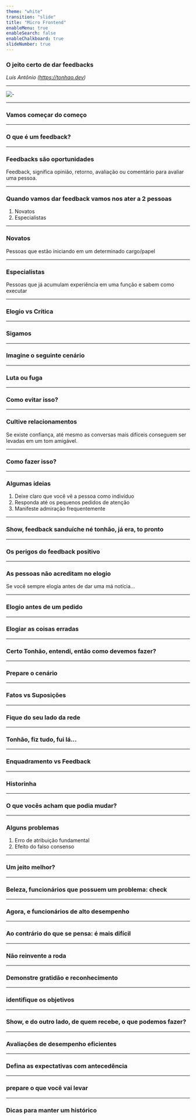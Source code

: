 ```yaml
---
theme: "white"
transition: "slide"
title: "Micro Frontend"
enableMenu: true
enableSearch: false
enableChalkboard: true
slideNumber: true
---
```


### O jeito certo de dar feedbacks

_Luís Antônio (https://tonhao.dev)_

---

![-](https://agilepink.com/wp-content/uploads/2019/10/imagem_feedbacknew2_1138.jpg)

---

### Vamos começar do começo

---

### O que é um feedback?

---

### Feedbacks são oportunidades
Feedback, significa opinião, retorno, avaliação ou comentário para avaliar uma pessoa.

---

### Quando vamos dar feedback vamos nos ater a 2 pessoas
1. Novatos
2. Especialistas

---

### Novatos
Pessoas que estão iniciando em um determinado cargo/papel

---

### Especialistas
Pessoas que já acumulam experiência em uma função e sabem como executar

---

### Elogio vs Crítica

---

### Sigamos

---

### Imagine o seguinte cenário

---

### Luta ou fuga

---

### Como evitar isso?

---

### Cultive relacionamentos
Se existe confiança, até mesmo as conversas mais difíceis conseguem ser levadas em um tom amigável.

---

### Como fazer isso?

---

### Algumas ideias
1. Deixe claro que você vê a pessoa como indivíduo
2. Responda até os pequenos pedidos de atenção
3. Manifeste admiração frequentemente


---

### Show, feedback sanduíche né tonhão, já era, to pronto

---

### Os perigos do feedback positivo

---

### As pessoas não acreditam no elogio
Se você sempre elogia antes de dar uma má notícia...

---

### Elogio antes de um pedido

---

### Elogiar as coisas erradas

---

### Certo Tonhão, entendi, então como devemos fazer?

---

### Prepare o cenário

---

### Fatos vs Suposições

---

### Fique do seu lado da rede

---

### Tonhão, fiz tudo, fui lá...

---

### Enquadramento vs Feedback

---

### Historinha

---

### O que vocês acham que podia mudar?

---

### Alguns problemas
1. Erro de atribuição fundamental
2. Efeito do falso consenso

---

### Um jeito melhor?

---

### Beleza, funcionários que possuem um problema: check

---

### Agora, e funcionários de alto desempenho

---

### Ao contrário do que se pensa: é mais difícil

---

### Não reinvente a roda

---

### Demonstre gratidão e reconhecimento

---

### identifique os objetivos

---

### Show, e do outro lado, de quem recebe, o que podemos fazer?

---

### Avaliações de desempenho eficientes

---

### Defina as expectativas com antecedência

---

### prepare o que você vai levar

---

### Dicas para manter um histórico